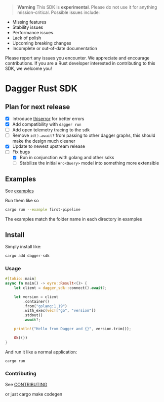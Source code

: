 > **Warning** This SDK is **experimental**. Please do not use it for anything
> mission-critical. Possible issues include:

- Missing features
- Stability issues
- Performance issues
- Lack of polish
- Upcoming breaking changes
- Incomplete or out-of-date documentation

Please report any issues you encounter. We appreciate and encourage
contributions. If you are a Rust developer interested in contributing to this
SDK, we welcome you!

# Dagger Rust SDK

## Plan for next release

- [x] Introduce [thiserror](https://docs.rs/thiserror/latest/thiserror/) for
      better errors
- [x] Add compatibility with `dagger run`
- [ ] Add open telemetry tracing to the sdk
- [ ] Remove `id().await?` from passing to other dagger graphs, this should make
      the design much cleaner
- [x] Update to newest upstream release
- [ ] Fix bugs
  - [x] Run in conjunction with golang and other sdks
  - [ ] Stabilize the initial `Arc<Query>` model into something more extensible

## Examples

See [examples](./crates/dagger-sdk/examples/)

Run them like so

```bash
cargo run --example first-pipeline
```

The examples match the folder name in each directory in examples

## Install

Simply install like:

```bash
cargo add dagger-sdk
```

### Usage

```rust
#[tokio::main]
async fn main() -> eyre::Result<()> {
    let client = dagger_sdk::connect().await?;

    let version = client
        .container()
        .from("golang:1.19")
        .with_exec(vec!["go", "version"])
        .stdout()
        .await?;

    println!("Hello from Dagger and {}", version.trim());

    Ok(())
}
```

And run it like a normal application:

```bash
cargo run
```

### Contributing

See [CONTRIBUTING](./CONTRIBUTING.md)

or just cargo make codegen
